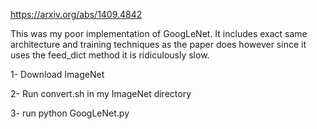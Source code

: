 https://arxiv.org/abs/1409.4842

This was my poor implementation of GoogLeNet.  It includes exact same architecture and training techniques as the paper does however since it uses the feed_dict method it is ridiculously slow.

1- Download ImageNet

2- Run convert.sh in my ImageNet directory

3- run python GoogLeNet.py
